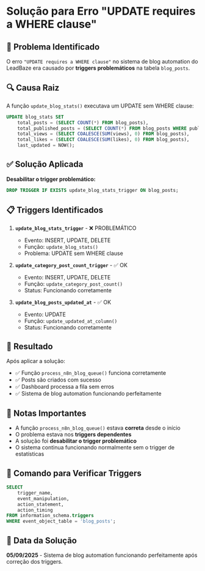 # Solução para Erro "UPDATE requires a WHERE clause"

## 🎯 Problema Identificado

O erro `"UPDATE requires a WHERE clause"` no sistema de blog automation do LeadBaze era causado por **triggers problemáticos** na tabela `blog_posts`.

## 🔍 Causa Raiz

A função `update_blog_stats()` executava um UPDATE sem WHERE clause:

```sql
UPDATE blog_stats SET
    total_posts = (SELECT COUNT(*) FROM blog_posts),
    total_published_posts = (SELECT COUNT(*) FROM blog_posts WHERE published = true),
    total_views = (SELECT COALESCE(SUM(views), 0) FROM blog_posts),
    total_likes = (SELECT COALESCE(SUM(likes), 0) FROM blog_posts),
    last_updated = NOW();
```

## ✅ Solução Aplicada

**Desabilitar o trigger problemático:**

```sql
DROP TRIGGER IF EXISTS update_blog_stats_trigger ON blog_posts;
```

## 📋 Triggers Identificados

1. **`update_blog_stats_trigger`** - ❌ PROBLEMÁTICO
   - Evento: INSERT, UPDATE, DELETE
   - Função: `update_blog_stats()`
   - Problema: UPDATE sem WHERE clause

2. **`update_category_post_count_trigger`** - ✅ OK
   - Evento: INSERT, UPDATE, DELETE
   - Função: `update_category_post_count()`
   - Status: Funcionando corretamente

3. **`update_blog_posts_updated_at`** - ✅ OK
   - Evento: UPDATE
   - Função: `update_updated_at_column()`
   - Status: Funcionando corretamente

## 🚀 Resultado

Após aplicar a solução:
- ✅ Função `process_n8n_blog_queue()` funciona corretamente
- ✅ Posts são criados com sucesso
- ✅ Dashboard processa a fila sem erros
- ✅ Sistema de blog automation funcionando perfeitamente

## 📝 Notas Importantes

- A função `process_n8n_blog_queue()` estava **correta** desde o início
- O problema estava nos **triggers dependentes**
- A solução foi **desabilitar o trigger problemático**
- O sistema continua funcionando normalmente sem o trigger de estatísticas

## 🔧 Comando para Verificar Triggers

```sql
SELECT 
    trigger_name,
    event_manipulation,
    action_statement,
    action_timing
FROM information_schema.triggers 
WHERE event_object_table = 'blog_posts';
```

## 📅 Data da Solução

**05/09/2025** - Sistema de blog automation funcionando perfeitamente após correção dos triggers.

